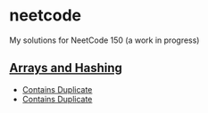 # neetcode
My solutions for NeetCode 150 (a work in progress)

## [Arrays and Hashing](Arrays-and-Hashing)
- [Contains Duplicate](Arrays-and-Hashing/Contains-Duplicate)
- [Contains Duplicate](Arrays-and-Hashing/Valid-Anagram)

